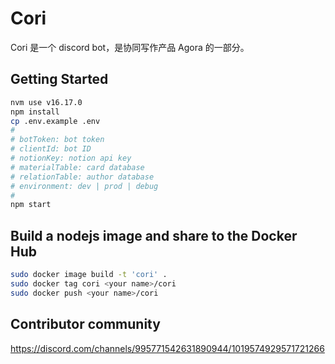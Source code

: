 # Cori

Cori 是一个 discord bot，是协同写作产品 Agora 的一部分。

## Getting Started

```sh
nvm use v16.17.0
npm install 
cp .env.example .env
#
# botToken: bot token
# clientId: bot ID
# notionKey: notion api key
# materialTable: card database
# relationTable: author database
# environment: dev | prod | debug
#
npm start
```
## Build a nodejs image and share to the Docker Hub

```sh
sudo docker image build -t 'cori' .
sudo docker tag cori <your name>/cori
sudo docker push <your name>/cori
```

## Contributor community
https://discord.com/channels/995771542631890944/1019574929571721266
